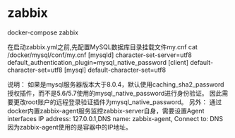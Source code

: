# zabbix
docker-compose zabbix

在启动zabbix.yml之前,先配置MySQL数据库目录挂载文件my.cnf
cat /docker/mysql/conf/my.cnf
[mysqld]
character-set-server=utf8
default_authentication_plugin=mysql_native_password
[client]
default-character-set=utf8
[mysql]
default-character-set=utf8

说明：
     如果是mysql服务器版本大于8.0.4，默认使用caching_sha2_password授权插件，而不是5.6/5.7使用的mysql_native_password进行身份验证。
     因此需要更改root账户的远程登录验证插件为mysql_native_password。
另外：
     通过docker内置zabbix-agent服务监控zabbix-server自身，需要设置Agent interfaces 
     IP address: 127.0.0.1,DNS name: zabbix-agent, Connect to: DNS
     因为zabbix-agent使用的是容器中的IP地址。
